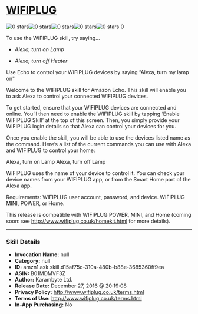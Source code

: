 # [WIFIPLUG](http://alexa.amazon.com/#skills/amzn1.ask.skill.d15af75c-310a-480b-b88e-3685360ff9ea)
![0 stars](../../images/ic_star_border_black_18dp_1x.png)![0 stars](../../images/ic_star_border_black_18dp_1x.png)![0 stars](../../images/ic_star_border_black_18dp_1x.png)![0 stars](../../images/ic_star_border_black_18dp_1x.png)![0 stars](../../images/ic_star_border_black_18dp_1x.png) 0

To use the WIFIPLUG skill, try saying...

* *Alexa, turn on Lamp*

* *Alexa, turn off Heater*

Use Echo to control your WIFIPLUG devices by saying ”Alexa, turn my lamp on"

Welcome to the WIFIPLUG skill for Amazon Echo. This skill will enable you to ask Alexa to control your connected WIFIPLUG devices.

To get started, ensure that your WIFIPLUG devices are connected and online.  You’ll then need to enable the WIFIPLUG skill by tapping ‘Enable WIFIPLUG Skill’ at the top of this screen.  Then, you simply provide your WIFIPLUG login details so that Alexa can control your devices for you.

Once you enable the skill, you will be able to use the devices listed name as the command. Here’s a list of the current commands you can use with Alexa and WIFIPLUG to control your home:

Alexa, turn on Lamp
Alexa, turn off Lamp

WIFIPLUG uses the name of your device to control it. You can check your device names from your WIFIPLUG app, or from the Smart Home part of the Alexa app.

Requirements:
WIFIPLUG user account, password, and device.
WIFIPLUG MINI, POWER, or Home.

This release is compatible with WIFIPLUG POWER, MINI, and Home (coming soon: see http://www.wifiplug.co.uk/homekit.html for more details).

***

### Skill Details

* **Invocation Name:** null
* **Category:** null
* **ID:** amzn1.ask.skill.d15af75c-310a-480b-b88e-3685360ff9ea
* **ASIN:** B01MDMVF3Z
* **Author:** Karambyte Ltd.
* **Release Date:** December 27, 2016 @ 20:19:08
* **Privacy Policy:** http://www.wifiplug.co.uk/terms.html
* **Terms of Use:** http://www.wifiplug.co.uk/terms.html
* **In-App Purchasing:** No
